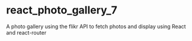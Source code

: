 # react_photo_gallery_7
 A photo gallery using the flikr API to fetch photos and display using React and react-router
